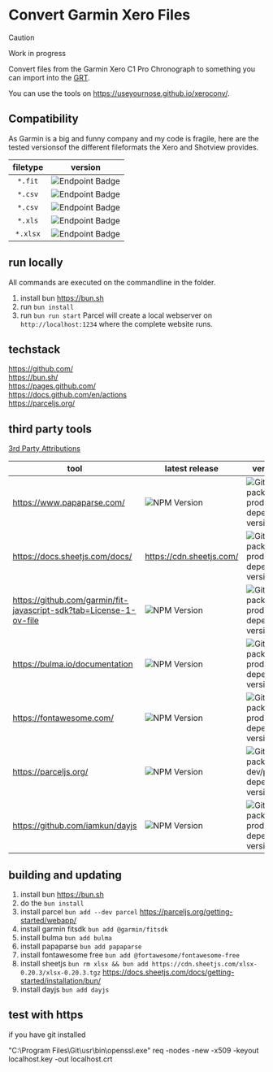 # Convert Garmin Xero Files

> [!CAUTION]
> Work in progress

Convert files from the Garmin Xero C1 Pro Chronograph to something you can import into the [GRT](https://www.grtools.de/).

You can use the tools on https://useyournose.github.io/xeroconv/.

## Compatibility

As Garmin is a big and funny company and my code is fragile, here are the tested versionsof the different fileformats the Xero and Shotview provides.

| filetype | version |
| :---: | :---: |
| `*.fit` | ![Endpoint Badge](https://img.shields.io/endpoint?url=https%3A%2F%2Fraw.githubusercontent.com%2Fuseyournose%2Fxeroconv%2Fmain%2Fversion_xero.json) |
| `*.csv` | ![Endpoint Badge](https://img.shields.io/endpoint?url=https%3A%2F%2Fraw.githubusercontent.com%2Fuseyournose%2Fxeroconv%2Fmain%2Fversion_shotview_a.json)|
| `*.csv` | ![Endpoint Badge](https://img.shields.io/endpoint?url=https%3A%2F%2Fraw.githubusercontent.com%2Fuseyournose%2Fxeroconv%2Fmain%2Fversion_shotview_i.json)| |
| `*.xls` | ![Endpoint Badge](https://img.shields.io/endpoint?url=https%3A%2F%2Fraw.githubusercontent.com%2Fuseyournose%2Fxeroconv%2Fmain%2Fversion_shotview_a.json)| |
| `*.xlsx` | ![Endpoint Badge](https://img.shields.io/endpoint?url=https%3A%2F%2Fraw.githubusercontent.com%2Fuseyournose%2Fxeroconv%2Fmain%2Fversion_shotview_i.json)| |

## run locally

All commands are executed on the commandline in the folder.

1. install bun https://bun.sh
1. run `bun install`
1. run `bun run start`
Parcel will create a local webserver on `http://localhost:1234` where the complete website runs. 

## techstack

https://github.com/  
https://bun.sh/  
https://pages.github.com/  
https://docs.github.com/en/actions  
https://parceljs.org/  

## third party tools

[3rd Party Attributions](third-party-attributions.txt)

| tool | latest release | version in use |
| --- | --- | --- |
| https://www.papaparse.com/ | ![NPM Version](https://img.shields.io/npm/v/papaparse) | ![GitHub package.json prod dependency version](https://img.shields.io/github/package-json/dependency-version/useyournose/xeroconv/papaparse) |
| https://docs.sheetjs.com/docs/  | https://cdn.sheetjs.com/ | ![GitHub package.json prod dependency version](https://img.shields.io/github/package-json/dependency-version/useyournose/xeroconv/xlsx) |
| https://github.com/garmin/fit-javascript-sdk?tab=License-1-ov-file  | ![NPM Version](https://img.shields.io/npm/v/%40garmin%2Ffitsdk) | ![GitHub package.json prod dependency version](https://img.shields.io/github/package-json/dependency-version/useyournose/xeroconv/%40garmin%2Ffitsdk) |
| https://bulma.io/documentation  | ![NPM Version](https://img.shields.io/npm/v/bulma) | ![GitHub package.json prod dependency version](https://img.shields.io/github/package-json/dependency-version/useyournose/xeroconv/bulma) |
| https://fontawesome.com/ | ![NPM Version](https://img.shields.io/npm/v/%40fortawesome%2Ffontawesome-free) | ![GitHub package.json prod dependency version](https://img.shields.io/github/package-json/dependency-version/useyournose/xeroconv/%40fortawesome%2Ffontawesome-free) |
| https://parceljs.org/ | ![NPM Version](https://img.shields.io/npm/v/parcel) | ![GitHub package.json dev/peer/optional dependency version](https://img.shields.io/github/package-json/dependency-version/useyournose/xeroconv/dev/parcel) |
| https://github.com/iamkun/dayjs | ![NPM Version](https://img.shields.io/npm/v/dayjs) | ![GitHub package.json prod dependency version](https://img.shields.io/github/package-json/dependency-version/useyournose/xeroconv/dayjs) |

## building and updating

1. install bun https://bun.sh
1. do the `bun install`
  1. install parcel `bun add --dev parcel` https://parceljs.org/getting-started/webapp/
  1. install garmin fitsdk `bun add @garmin/fitsdk`
  1. install bulma `bun add bulma`
  1. install papaparse `bun add papaparse`
  1. install fontawesome free `bun add @fortawesome/fontawesome-free`
  1. install sheetjs `bun rm xlsx && bun add https://cdn.sheetjs.com/xlsx-0.20.3/xlsx-0.20.3.tgz`  https://docs.sheetjs.com/docs/getting-started/installation/bun/ 
  1. install dayjs `bun add dayjs`

## test with https

if you have git installed

"C:\Program Files\Git\usr\bin\openssl.exe" req  -nodes -new -x509  -keyout localhost.key -out localhost.crt


